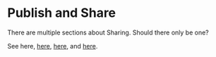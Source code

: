 # Publish and Share

There are multiple sections about Sharing. Should there only be one?

See here, [here](../../managing-apps/sharing-apps-1.md),  [here](), and [here](../../account-management/settings/access-controls/).




